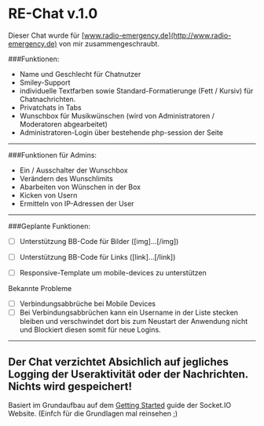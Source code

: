 # RE-Chat v.1.0 

Dieser Chat wurde für [www.radio-emergency.de](http://www.radio-emergency.de) von mir zusammengeschraubt.

###Funktionen:
  - Name und Geschlecht für Chatnutzer
  - Smiley-Support
  - individuelle Textfarben sowie Standard-Formatierunge (Fett / Kursiv) für Chatnachrichten.
  - Privatchats in Tabs
  - Wunschbox für Musikwünschen (wird von Administratoren / Moderatoren abgearbeitet)
  - Administratoren-Login über bestehende php-session der Seite
-------------------------------

###Funktionen für Admins:
  - Ein / Ausschalter der Wunschbox
  - Verändern des Wunschlimits
  - Abarbeiten von Wünschen in der Box
  - Kicken von Usern
  - Ermitteln von IP-Adressen der User
-------------------------------


###Geplante Funktionen:
  - [ ] Unterstützung BB-Code für Bilder ([img]...[/img])
  - [ ] Unterstützung BB-Code für Links ([link]...[/link])
  - [ ] Responsive-Template um mobile-devices zu unterstützen



Bekannte Probleme
  - [ ] Verbindungsabbrüche bei Mobile Devices
  - [ ] Bei Verbindungsabbrüchen kann ein Username in der Liste stecken bleiben und verschwindet dort bis zum Neustart der Anwendung nicht und Blockiert diesen somit für neue Logins.
-------------------------------
 
 

Der Chat verzichtet Absichlich auf jegliches Logging der Useraktivität oder der Nachrichten.
Nichts wird gespeichert!
-------------------------------

Basiert im Grundaufbau auf dem [Getting Started](http://socket.io/get-started/chat/) guide 
der Socket.IO Website. (Einfch für die Grundlagen mal reinsehen ;) 

